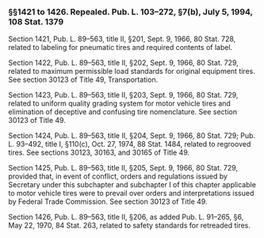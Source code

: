 ### §§1421 to 1426. Repealed. Pub. L. 103–272, §7(b), July 5, 1994, 108 Stat. 1379 ###

Section 1421, Pub. L. 89–563, title II, §201, Sept. 9, 1966, 80 Stat. 728, related to labeling for pneumatic tires and required contents of label.

Section 1422, Pub. L. 89–563, title II, §202, Sept. 9, 1966, 80 Stat. 729, related to maximum permissible load standards for original equipment tires. See section 30123 of Title 49, Transportation.

Section 1423, Pub. L. 89–563, title II, §203, Sept. 9, 1966, 80 Stat. 729, related to uniform quality grading system for motor vehicle tires and elimination of deceptive and confusing tire nomenclature. See section 30123 of Title 49.

Section 1424, Pub. L. 89–563, title II, §204, Sept. 9, 1966, 80 Stat. 729; Pub. L. 93–492, title I, §110(c), Oct. 27, 1974, 88 Stat. 1484, related to regrooved tires. See sections 30123, 30163, and 30165 of Title 49.

Section 1425, Pub. L. 89–563, title II, §205, Sept. 9, 1966, 80 Stat. 729, provided that, in event of conflict, orders and regulations issued by Secretary under this subchapter and subchapter I of this chapter applicable to motor vehicle tires were to prevail over orders and interpretations issued by Federal Trade Commission. See section 30123 of Title 49.

Section 1426, Pub. L. 89–563, title II, §206, as added Pub. L. 91–265, §6, May 22, 1970, 84 Stat. 263, related to safety standards for retreaded tires.